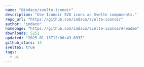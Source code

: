 ```yaml
---
name: "@indaco/svelte-iconoir"
description: "Use Iconoir SVG icons as Svelte components."
repo_url: "https://github.com/indaco/svelte-iconoir"
author: "indaco"
homepage: "https://github.com/indaco/svelte-iconoir#readme"
downloads: 5251
updated: "2025-01-13T12:00:43.633Z"
github_stars: 14
svelte5: true
tags: 
  - ui
---
```

